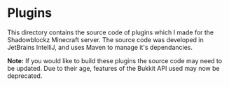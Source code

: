 # Plugins
This directory contains the source code of plugins which I made for the Shadowblockz Minecraft server. 
The source code was developed in JetBrains IntelliJ, and uses Maven to manage it's dependancies. 

**Note:** If you would like to build these plugins the source code may need to be updated. Due to their age, features of the Bukkit API used may now be deprecated.

